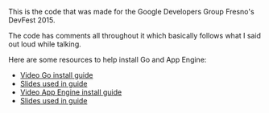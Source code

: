 This is the code that was made for the Google Developers Group Fresno's DevFest 2015.

The code has comments all throughout it which basically follows what I said out loud while talking.

Here are some resources to help install Go and App Engine:
* [Video Go install guide](https://youtu.be/NAAZHuj4EDo)
* [Slides used in guide](https://drive.google.com/open?id=1RJS9pGv6HAxgWljZmxTcO68nkOddYNlcFLAE0BJkOvo)
* [Video App Engine install guide](https://youtu.be/jg8YEb7ayng)
* [Slides used in guide](https://drive.google.com/open?id=1kWFpX9aI8ys2USKyfSjR8JNKsUFXg6NZLPUHa3ks7Bo)
